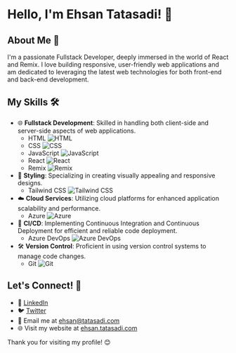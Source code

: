 # Hello, I'm Ehsan Tatasadi! 👋

## About Me 🌟
I'm a passionate Fullstack Developer, deeply immersed in the world of React and Remix. I love building responsive, user-friendly web applications and am dedicated to leveraging the latest web technologies for both front-end and back-end development.

## My Skills 🛠️
- 🌐 **Fullstack Development**: Skilled in handling both client-side and server-side aspects of web applications.
  - HTML ![HTML](https://img.shields.io/badge/-HTML-E34F26?style=flat-square&logo=html5)
  - CSS ![CSS](https://img.shields.io/badge/-CSS-1572B6?style=flat-square&logo=css3)
  - JavaScript ![JavaScript](https://img.shields.io/badge/-JavaScript-F7DF1E?style=flat-square&logo=javascript)
  - React ![React](https://img.shields.io/badge/-React-61DAFB?style=flat-square&logo=react)
  - Remix ![Remix](https://img.shields.io/badge/-Remix-61DAFB?style=flat-square&logo=remix)
- 🎨 **Styling**: Specializing in creating visually appealing and responsive designs.
  - Tailwind CSS ![Tailwind CSS](https://img.shields.io/badge/-Tailwind_CSS-38B2AC?style=flat-square&logo=tailwind-css)
- ☁️ **Cloud Services**: Utilizing cloud platforms for enhanced application scalability and performance.
  - Azure ![Azure](https://img.shields.io/badge/-Azure-0078D4?style=flat-square&logo=microsoft-azure)
- 🔄 **CI/CD**: Implementing Continuous Integration and Continuous Deployment for efficient and reliable code deployment.
  - Azure DevOps ![Azure DevOps](https://img.shields.io/badge/-Azure_DevOps-0078D4?style=flat-square&logo=azure-devops)
- 🛠️ **Version Control**: Proficient in using version control systems to manage code changes.
  - Git ![Git](https://img.shields.io/badge/-Git-F05032?style=flat-square&logo=git)


## Let's Connect! 🤝
- 💼 [LinkedIn](https://www.linkedin.com/in/ehsan-tatasadi-2161a433)
- 🐦 [Twitter](https://twitter.com/etatasadi)
- 📧 Email me at ehsan@tatasadi.com
- 🌐 Visit my website at [ehsan.tatasadi.com](https://ehsan.tatasadi.com)

Thank you for visiting my profile! 😊
